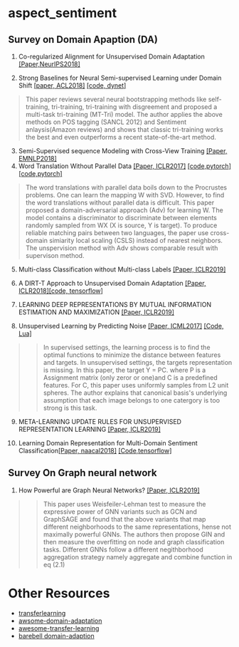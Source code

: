 # aspect_sentiment

## Survey on Domain Apaption (DA)

1. Co-regularized Alignment for Unsupervised Domain Adaptation [[Paper,NeurIPS2018]](http://papers.nips.cc/paper/8146-co-regularized-alignment-for-unsupervised-domain-adaptation.pdf)

2. Strong Baselines for Neural Semi-supervised Learning under Domain Shift [[paper, ACL2018]](https://arxiv.org/abs/1804.09530) [[code, dynet]](https://github.com/bplank/semi-supervised-baselines)

  >This paper reviews several neural bootstrapping methods like self-training, tri-training, tri-training with disgreement and proposed a multi-task tri-training (MT-Tri) model. The author applies the above methods on POS tagging (SANCL 2012) and Sentiment anlaysis(Amazon reviews) and shows that classic tri-training works the best and even outperforms a recent state-of-the-art method. 

  
3. Semi-Supervised sequence Modeling with Cross-View Training [[Paper, EMNLP2018]](https://arxiv.org/abs/1809.08370) 
4. Word Translation Without Parallel Data [[Paper, ICLR2017]](https://arxiv.org/abs/1710.04087) [[code,pytorch]](https://github.com/balasrini32/CSE293_NLP) [[code,pytorch]](https://github.com/facebookresearch/MUSE)
  > The word translations with parallel data boils down to the Procrustes problems. One can learn the mapping W with SVD. However, to find the word translations without parallel data is difficult. This paper proposed a domain-adversarial approach  (Adv) for learning W. The model contains a discriminator to discriminate between elements randomly sampled from WX (X is source, Y is target). To produce reliable matching pairs between two languages, the paper use cross-domain simiarity local scaling (CSLS) instead of nearest neighbors. The unspervision method with Adv shows comparable result with supervison method.


5. Multi-class Classification without Multi-class Labels [[Paper, ICLR2019]](https://arxiv.org/pdf/1901.00544.pdf)

6. A DIRT-T Approach to Unsupervised Domain Adaptation [[Paper, ICLR2018]](https://arxiv.org/abs/1802.08735)[[code, tensorflow]](https://github.com/RuiShu/dirt-t)

7. LEARNING DEEP REPRESENTATIONS BY MUTUAL INFORMATION ESTIMATION AND MAXIMIZATION [[Paper, ICLR2019]](https://arxiv.org/pdf/1808.06670.pdf)

8. Unsupervised Learning by Predicting Noise [[Paper, ICML2017]](https://arxiv.org/pdf/1704.05310.pdf) [[Code, Lua]](https://github.com/facebookresearch/noise-as-targets)
 >> In supervised settings, the learning process is to find the optimal functions to minimize the distance between features and targets. In unsupervised settings, the targets representation is missing. In this paper, the target Y = PC. where P is a Assignment matrix (only zeror or one)and C is a predefined features. For C, this paper uses uniformly samples from L2 unit spheres. The author explains that canonical basis's underlying assumption that each image belongs to one catergory is too strong is this task.  

9. META-LEARNING UPDATE RULES FOR UNSUPERVISED REPRESENTATION LEARNING [[Paper, ICLR2019]](https://openreview.net/pdf?id=HkNDsiC9KQ)

10. Learning Domain Representation for Multi-Domain Sentiment
Classification[[Paper, naacal2018]](https://leuchine.github.io/papers/naacl18sentiment.pdf) [[Code,tensorflow]](https://github.com/leuchine/multi-domain-sentiment/blob/master/multi_view_domain_embedding_memory_adversarial.py)

 

## Survey On Graph neural network

1. How Powerful are Graph Neural Networks? [[Paper, ICLR2019]](https://openreview.net/pdf?id=ryGs6iA5Km)
  >> This paper uses Weisfeiler-Lehman test to measure the expressive power of GNN variants such as GCN and GraphSAGE and found that the above variants that map different neighborhoods to the same representations, hense not maximally powerful GNNs. The authors then propose GIN and then measure the overfitting on node and graph classification tasks. Different GNNs follow a different negithborhood aggregation strategy namely aggregate and combine function in eq (2.1)


# Other Resources

- [transferlearning](https://github.com/jindongwang/transferlearning)
- [awsome-domain-adaptation](https://github.com/zhaoxin94/awsome-domain-adaptation)
- [awesome-transfer-learning](https://github.com/artix41/awesome-transfer-learning)
- [barebell domain-adaption](https://github.com/barebell/DA/blob/master/README.md)
